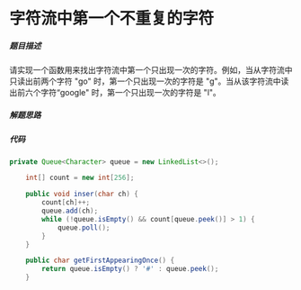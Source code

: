 字符流中第一个不重复的字符
====


##### 题目描述   
请实现一个函数用来找出字符流中第一个只出现一次的字符。例如，当从字符流中只读出前两个字符 "go" 时，第一个只出现一次的字符是 "g"。当从该字符流中读出前六个字符“google" 时，第一个只出现一次的字符是 "l"。

##### 解题思路


##### 代码
```java
private Queue<Character> queue = new LinkedList<>();

    int[] count = new int[256];

    public void inser(char ch) {
        count[ch]++;
        queue.add(ch);
        while (!queue.isEmpty() && count[queue.peek()] > 1) {
            queue.poll();
        }
    }

    public char getFirstAppearingOnce() {
        return queue.isEmpty() ? '#' : queue.peek();
    }
```
